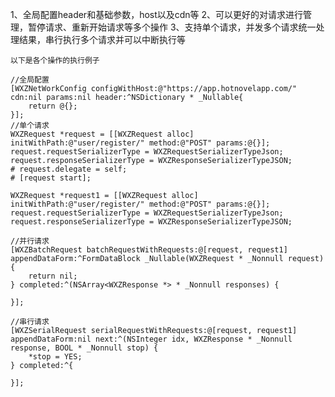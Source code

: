 1、全局配置header和基础参数，host以及cdn等
2、可以更好的对请求进行管理，暂停请求、重新开始请求等多个操作
3、支持单个请求，并发多个请求统一处理结果，串行执行多个请求并可以中断执行等

    以下是各个操作的执行例子

    //全局配置
    [WXZNetWorkConfig configWithHost:@"https://app.hotnovelapp.com/" cdn:nil params:nil header:^NSDictionary * _Nullable{
        return @{};
    }];
    //单个请求
    WXZRequest *request = [[WXZRequest alloc] initWithPath:@"user/register/" method:@"POST" params:@{}];
    request.requestSerializerType = WXZRequestSerializerTypeJson;
    request.responseSerializerType = WXZResponseSerializerTypeJSON;
    # request.delegate = self;
    # [request start];
    
    WXZRequest *request1 = [[WXZRequest alloc] initWithPath:@"user/register/" method:@"POST" params:@{}];
    request.requestSerializerType = WXZRequestSerializerTypeJson;
    request.responseSerializerType = WXZResponseSerializerTypeJSON;
    
    //并行请求
    [WXZBatchRequest batchRequestWithRequests:@[request, request1] appendDataForm:^FormDataBlock _Nullable(WXZRequest * _Nonnull request) {
        return nil;
    } completed:^(NSArray<WXZResponse *> * _Nonnull responses) {

    }];
    
    //串行请求
    [WXZSerialRequest serialRequestWithRequests:@[request, request1] appendDataForm:nil next:^(NSInteger idx, WXZResponse * _Nonnull response, BOOL * _Nonnull stop) {
        *stop = YES;
    } completed:^{
        
    }];
